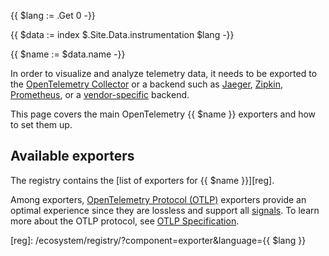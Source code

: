 {{ $lang := .Get 0 -}}

{{ $data := index $.Site.Data.instrumentation $lang -}}

{{ $name := $data.name -}}

In order to visualize and analyze telemetry data, it needs to be exported to the
[OpenTelemetry Collector](/docs/collector/) or a backend such as
[Jaeger](https://jaegertracing.io/), [Zipkin](https://zipkin.io/),
[Prometheus](https://prometheus.io/), or a
[vendor-specific](/ecosystem/vendors/) backend.

This page covers the main OpenTelemetry {{ $name }} exporters and how to set
them up.

## Available exporters

The registry contains the [list of exporters for {{ $name }}][reg].

Among exporters, [OpenTelemetry Protocol (OTLP)][OTLP] exporters provide an
optimal experience since they are lossless and support all [signals]. To learn
more about the OTLP protocol, see [OTLP Specification][OTLP].

[OTLP]: /docs/specs/otlp/
[signals]: /docs/concepts/signals/

[reg]: /ecosystem/registry/?component=exporter&language={{ $lang }}
